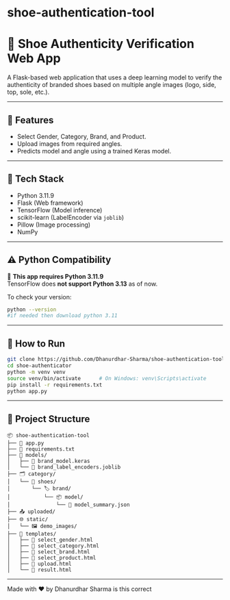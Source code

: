 # shoe-authentication-tool
# 👟 Shoe Authenticity Verification Web App

A Flask-based web application that uses a deep learning model to verify the authenticity of branded shoes based on multiple angle images (logo, side, top, sole, etc.).

---

## 🔧 Features

- Select Gender, Category, Brand, and Product.
- Upload images from required angles.
- Predicts model and angle using a trained Keras model.

---

## 🧠 Tech Stack

- Python 3.11.9
- Flask (Web framework)
- TensorFlow (Model inference)
- scikit-learn (LabelEncoder via `joblib`)
- Pillow (Image processing)
- NumPy

---

## ⚠️ Python Compatibility

📌 **This app requires Python 3.11.9**  
TensorFlow does **not support Python 3.13** as of now.

To check your version:
```bash
python --version
#if needed then download python 3.11
```
---

## 🚀 How to Run


```bash
git clone https://github.com/Dhanurdhar-Sharma/shoe-authentication-tool.git
cd shoe-authenticator
python -m venv venv
source venv/bin/activate      # On Windows: venv\Scripts\activate
pip install -r requirements.txt
python app.py
```
---


## 📁 Project Structure
```
📦 shoe-authentication-tool
├── 🐍 app.py
├── 📄 requirements.txt
├── 🧠 models/
│   ├── 🧩 brand_model.keras
│   └── 🧠 brand_label_encoders.joblib
├── 🗂️ category/
│   └── 👟 shoes/
│       └── 🏷️ brand/
│           └── 📦 model/
│               └── 📄 model_summary.json
├── 📤 uploaded/
├── 🌐 static/
│   └── 🖼️ demo_images/
├── 📝 templates/
│   ├── 🧾 select_gender.html
│   ├── 🧾 select_category.html
│   ├── 🧾 select_brand.html
│   ├── 🧾 select_product.html
│   ├── 🧾 upload.html
│   └── 🧾 result.html

```
---

Made with ❤️ by Dhanurdhar Sharma
is this correct
